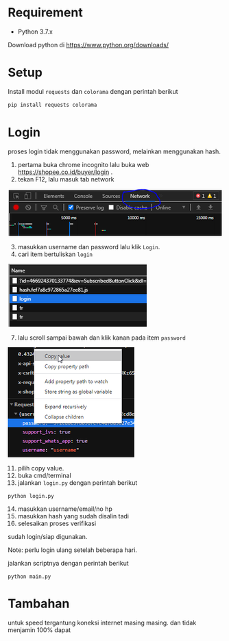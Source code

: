 # Requirement
- Python 3.7.x

Download python di https://www.python.org/downloads/
# Setup
Install modul `requests` dan `colorama` dengan perintah berikut
```sh
pip install requests colorama
```
# Login
proses login tidak menggunakan password, melainkan menggunakan hash.

1. pertama buka chrome incognito lalu buka web https://shopee.co.id/buyer/login .
2. tekan F12, lalu masuk tab network

![tab network](images/tab_network.png)

3. masukkan username dan password lalu klik `Login`.
6. cari item bertuliskan `login`

![item_login](images/item_login.png)

7. lalu scroll sampai bawah dan klik kanan pada item `password`

![right click password](images/right_click_password.png)

11. pilih copy value.
12. buka cmd/terminal
13. jalankan `login.py` dengan perintah berikut
```
python login.py
```
14. masukkan username/email/no hp
15. masukkan hash yang sudah disalin tadi
16. selesaikan proses verifikasi

sudah login/siap digunakan.

Note: perlu login ulang setelah beberapa hari.

jalankan scriptnya dengan perintah berikut
```
python main.py
```
# Tambahan
untuk speed tergantung koneksi internet masing masing.
dan tidak menjamin 100% dapat
